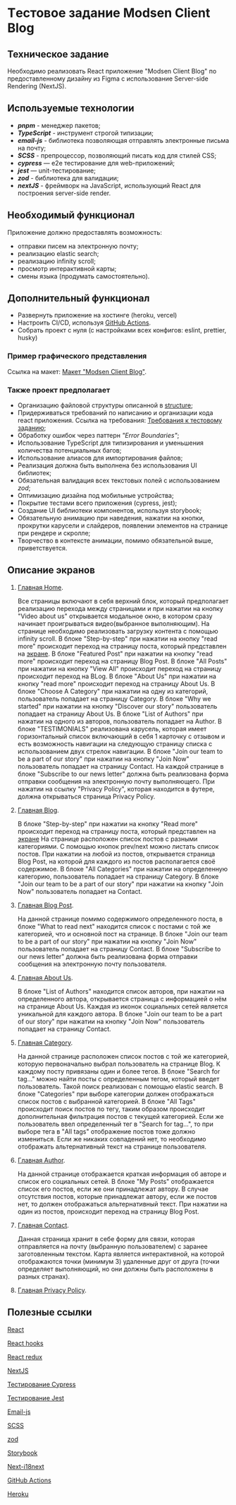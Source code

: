 # Tестовое задание Modsen Client Blog

## Техническое задание

Необходимо реализовать React приложение "Modsen Client Blog" по предоставленному дизайну из Figma
с использование Server-side Rendering (NextJS).

## Используемые технологии

- **_pnpm_** - менеджер пакетов;
- **_TypeScript_** - инструмент строгой типизации;
- **_email-js_** - библиотека позволяющая отправлять электронные письма на почту;
- **_SCSS_** - препроцессор, позволяющий писать код для стилей CSS;
- _**cypress**_ — e2e тестирование для web-приложений;
- _**jest**_ — unit-тестирование;
- **_zod_** - библиотека для валидации;
- **_nextJS_** - фреймворк на JavaScript, использующий React для построения server-side render.

## Необходимый функционал

Приложение должно предоставлять возможность:

- отправки писем на электронную почту;
- реализацию elastic search;
- реализацию infinity scroll;
- просмотр интерактивной карты;
- смены языка (продумать самостоятельно).

## Дополнительный функционал

- Развернуть приложение на хостинге (heroku, vercel)
- Настроить CI/CD, используя [GitHub Actions](https://github.com/features/actions).
- Собрать проект с нуля (с настройками всех конфигов: eslint, prettier, husky)

### Пример графического представления

Ссылка на макет: [Макет "Modsen Client Blog"](<https://www.figma.com/file/fhmK69xjYdFpfoVhY7t6u1/Client-Blog-Modsen-Template?node-id=0%3A1&t=FIUQOCF7mw0vjeF8-0>).

### Также проект предполагает

- Организацию файловой структуры описанной в [structure](https://github.com/mkrivel/structure);
- Придерживаться требований по написанию и организации кода react приложения. Ссылка на требования: [Требования к тестовому заданию](https://github.com/annaprystavka/requirements);
- Обработку ошибок через паттерн _"Error Boundaries"_;
- Использование TypeScript для типизирования и уменьшения количества потенциальных багов;
- Использование алиасов для импортирования файлов;
- Реализация должна быть выполнена без использования UI библиотек;
- Обязательная валидация всех текстовых полей с использованием _zod_;
- Оптимизацию дизайна под мобильные устройства;
- Покрытие тестами всего приложения (cypress, jest);
- Создание UI библиотеки компонентов, используя storybook;
- Обязательную анимацию при наведения, нажатии на кнопки, прокрутки карусели и слайдеров, появлении элементов на странице при рендере и скролле;
- Творчество в контексте анимации, помимо обязательной выше, приветствуется.

## Описание экранов

1. [Главная Home](<https://www.figma.com/file/fhmK69xjYdFpfoVhY7t6u1/Client-Blog-Modsen-Template?node-id=2%3A509&t=5YoUOACNZ3dRVibl-0>).

    Все страницы включают в себя верхний блок, который предполагает реализацию перехода между страницами и при нажатии на кнопку "Video about us" открывается модальное окно, в котором сразу начинает проигрываться видео(выбранное выполняющим).
    На странице необходимо реализовать загрузку контента с помощью infinity scroll.
    В блоке "Step-by-step" при нажатии на кнопку "read more" происходит переход на страницу поста, который представлен на [экране](https://www.figma.com/file/fhmK69xjYdFpfoVhY7t6u1/Client-Blog-Modse-Template?node-id=14%3A919&t=5YoUOACNZ3dRVibl-0).
    В блоке "Featured Post" при нажатии на кнопку "read more" происходит переход на страницу Blog Post.
    В блоке "All Posts" при нажатии на кнопку "View All" происходит переход на страницу происходит переход на BLog.
    В блоке "About Us" при нажатии на кнопку "read more" происходит переход на страницу About Us.
    В блоке "Choose A Category" при нажатии на одну из категорий, пользователь попадает на страницу Category.
    В блоке "Why we started" при нажатии на кнопку "Discover our story" пользователь попадает на страницу About Us.
    В блоке "List of Authors" при нажатии на одного из авторов, пользователь попадает на Author.
    В блоке "TESTIMONIALS" реализована карусель, которая имеет горизонтальный список включающий в себя 1 карточку с отзывом и есть возможность навигации на следующую страницу списка с использованием двух стрелок навигации.
    В блоке "Join our team to be a part of our story" при нажатии на кнопку "Join Now" пользователь попадает на страницу Contact.
    На каждой странице в блоке "Subscribe to our news letter" должна быть реализована форма отправки сообщения на электронную почту выполняющего.
    При нажатии на ссылку "Privacy Policy", которая находится в футере, должна открываться страница Privacy Policy.

2. [Главная Blog](<https://www.figma.com/file/fhmK69xjYdFpfoVhY7t6u1/Client-Blog-Modsen-Template?node-id=14%3A738&t=5YoUOACNZ3dRVibl-0>).

    В блоке "Step-by-step" при нажатии на кнопку "Read more" происходит переход на страницу поста, который представлен на [экране](https://www.figma.com/file/fhmK69xjYdFpfoVhY7t6u1/Client-Blog?node-id=2%3A323&t=mb2rG2iYAU6MVs3n-0)
    На странице расположен список постов с разными категориями. С помощью кнопок prev/next можно листать список постов.
    При нажатии на любой из постов, открывается страница Blog Post, на которой для каждого из постов располагается своё содержимое.
    В блоке "All Categories" при нажатии на определенную категорию, пользователь попадает на страницу Category.
    В блоке "Join our team to be a part of our story" при нажатии на кнопку "Join Now" пользователь попадает на Contact.

3. [Главная Blog Post](<https://www.figma.com/file/fhmK69xjYdFpfoVhY7t6u1/Client-Blog-Modsen-Template?node-id=14%3A919&t=5YoUOACNZ3dRVibl-0>).

    На данной странице помимо содержимого определенного поста, в блоке "What to read next" находится список с постами с той же категорией, что и основной пост на странице.
    В блоке "Join our team to be a part of our story" при нажатии на кнопку "Join Now" пользователь попадает на страницу Contact.
    В блоке "Subscribe to our news letter" должна быть реализована форма отправки сообщения на электронную почту пользователя.

4. [Главная About Us](<https://www.figma.com/file/fhmK69xjYdFpfoVhY7t6u1/Client-Blog-Modsen-Template?node-id=14%3A1045&t=5YoUOACNZ3dRVibl-0>).

    В блоке "List of Authors" находится список авторов, при нажатии на определенного автора, открывается страница с информацией о нём на странице About Us.
    Каждая из иконок социальных сетей является уникальной для каждого автора.
    В блоке "Join our team to be a part of our story" при нажатии на кнопку "Join Now" пользователь попадает на страницу Contact.

5. [Главная Category](<https://www.figma.com/file/fhmK69xjYdFpfoVhY7t6u1/Client-Blog-Modsen-Template?node-id=14%3A1304&t=5YoUOACNZ3dRVibl-0>).

    На данной странице расположен список постов с той же категорией, которую первоначально выбрал пользователь на странице Blog.
    К каждому посту привязаны один и более тегов. В блоке "Search for tag..." можно найти посты с определенным тегом, который введет пользователь.
    Такой поиск реализован с помощью elastic search. В блоке "Categories" при выборе категории должен отображаться список постов с выбранной категорией.
    В блоке "All Tags" происходит поиск постов по тегу, таким образом происходит дополнительная фильтрация постов с текущей категорией.
    Если же пользователь ввел определенный тег в "Search for tag...", то при выборе тега в "All tags" отображение постов тоже должно измениться.
    Если же никаких совпадений нет, то необходимо отображать альтернативный текст на странице пользователя.

6. [Главная Author](<https://www.figma.com/file/fhmK69xjYdFpfoVhY7t6u1/Client-Blog-Modsen-Template?node-id=14%3A1483&t=5YoUOACNZ3dRVibl-0>).

    На данной странице отображается краткая информация об авторе и список его социальных сетей.
    В блоке "My Posts" отображается список его постов, если же они принадлежат автору.
    В случае отсутствия постов, которые принадлежат автору, если же постов нет, то должен отображаться альтернативный текст.
    При нажатии на один из постов, происходит переход на страницу Blog Post.

7. [Главная Contact](<https://www.figma.com/file/fhmK69xjYdFpfoVhY7t6u1/Client-Blog-Modsen-Template?node-id=14%3A1581&t=5YoUOACNZ3dRVibl-0>).

    Данная страница хранит в себе форму для связи, которая отправляется на почту (выбранную пользователем) с заранее заготовленным текстом.
    Карта является интерактивной, на которой отображаются точки (минимум 3) удаленные друг от друга (точки определяет выполняющий, но они должны быть расположены в разных странах).

8. [Главная Privacy Policy](<https://www.figma.com/file/fhmK69xjYdFpfoVhY7t6u1/Client-Blog-Modsen-Template?node-id=14%3A1678&t=5YoUOACNZ3dRVibl-0>).

## Полезные ссылки

[React](https://reactjs.org/docs/getting-started.html)

[React hooks](https://reactjs.org/docs/hooks-intro.html)

[React redux](https://react-redux.js.org/introduction/quick-start)

[NextJS](https://nextjs.org/docs)

[Тестирование Cypress](https://docs.cypress.io/guides/overview/why-cypress.html#In-a-nutshell)

[Тестирование Jest](https://jestjs.io/ru/docs/getting-started)

[Email-js](https://www.emailjs.com/docs/examples/reactjs/)

[SCSS](https://sass-lang.com/documentation/)

[zod](https://www.npmjs.com/package/zod)

[Storybook](https://dev.to/iamrishupatel/how-to-create-a-react-component-library-using-storybook-typescript-scss-and-rollup-4pin)

[Next-i18next](https://github.com/i18next/next-i18next)

[GitHub Actions](https://github.com/features/actions)

[Heroku](https://devcenter.heroku.com/articles/heroku-cli)
